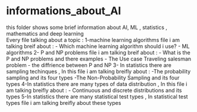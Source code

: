 # informations_about_AI
this folder shows some brief  information about AI, ML , statistics , mathematics and deep learning  
Every file talking about a topic :
1-machine learning algorithms file i am talking breif about : - Which machine learning algorithm should i use?
                                                              -  ML algorithms
2- P and NP problems file i am talking breif about  : - What is the P and NP problems and there examples
                                                      - The Use case Traveling salesman problem 
                                                      - the diffrience between P and NP
3- In statistics there are sampling techinques , In this file i am talking breifly about : -The probability sampling and its four types
                                                                                         -The Non-Probability Sampling and its four types
4-In statistics there are many types of data distribution , In this file i am talking breifly about : - Continuous and discrete distributions and its types
5-In statistics there are many statistical test types , In statistical test types file i am talking breifly about these types

